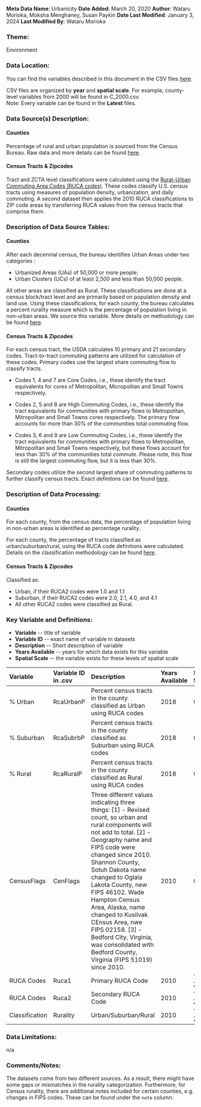 **Meta Data Name**: Urbanicity
**Date Added**: March 20, 2020
**Author**: Wataru Morioka, Moksha Menghaney, Susan Paykin
**Date Last Modified**: January 3, 2024
**Last Modified By**: Wataru Morioka

### Theme: 
Environment

### Data Location: 
You can find the variables described in this document in the CSV files [here](https://oeps.healthyregions/download).

CSV files are organized by **year** and **spatial scale**. For example, county-level variables from 2000 will be found in C_2000.csv.  
Note: Every variable can be found in the **Latest** files.

### Data Source(s) Description:

#### Counties

Percentage of rural and urban population is sourced from the Census Bureau. Raw data and more details can be found [here](https://www.census.gov/programs-surveys/geography/guidance/geo-areas/urban-rural.html).

#### Census Tracts & Zipcodes

Tract and ZCTA level classifications were calculated using the [Rural-Urban Commuting Area Codes (RUCA codes)](https://www.ers.usda.gov/data-products/rural-urban-commuting-area-codes.aspx). These codes classify U.S. census tracts using measures of population density, urbanization, and daily commuting. A second dataset then applies the 2010 RUCA classifications to ZIP code areas by transferring RUCA values from the census tracts that comprise them.

### Description of Data Source Tables:

#### Counties

After each decennial census, the bureau identifies Urban Areas under two categories :
* Urbanized Areas (UAs) of 50,000 or more people;
* Urban Clusters (UCs) of at least 2,500 and less than 50,000 people.

All other areas are classified as Rural. These classifications are done at a census block/tract level and are primarily based on population density and land use. 
Using these classifications, for each county, the bureau calculates a percent rurality measure which is the percentage of population living in non-urban areas. We source this variable. More details on methodology can be found [here](https://www2.census.gov/geo/pdfs/reference/ua/Defining_Rural.pdf).

#### Census Tracts & Zipcodes

For each census tract, the USDA calculates 10 primary and 21 secondary codes. Tract-to-tract commuting patterns are utilized for calculation of these codes. Primary codes use the largest share commuting flow to classify tracts. 

* Codes 1, 4 and 7 are Core Codes, i.e., these identify the tract equivalents for cores of Metropolitan, Micropolitan and Small Towns respectively. 

* Codes 2, 5 and 8 are High Commuting Codes, i.e., these identify the tract equivalents for communities with primary flows to Metropolitan, Mitropolitan and Small Towns cores respectively. The primary flow accounts for more than 30% of the communities total commuting flow.

* Codes 3, 6 and 9 are Low Commuting Codes, i.e., these identify the tract equivalents for communities with primary flows to Metropolitan, Mitropolitan and Small Towns respectively, but these flows account for less than 30% of the communities total commute. Please note, this flow is still the largest commuting flow, but it is less than 30%. 

Secondary codes utilize the second largest share of commuting patterns to further classify census tracts. Exact definitons can be found [here](https://www.ers.usda.gov/data-products/rural-urban-commuting-area-codes/documentation/).


### Description of Data Processing:

#### Counties

For each county, from the census data, the percentage of population living in non-urban areas is identified as percentage rurality.

For each county, the percentage of tracts classified as urban/suburban/rural, using the RUCA code definitions were calculated. Details on the classification methodology can be found [here](Policy_Scan/data_final/metadata/Rural_Urban_Classification_T_Z.md).

#### Census Tracts & Zipcodes

Classified as:

* Urban, if their RUCA2 codes were 1.0 and 1.1 
* Suburban, if their RUCA2 codes were 2.0, 2.1, 4.0, and 4.1 
* All other RUCA2 codes were classified as Rural.

  
### Key Variable and Definitions:

- **Variable** -- title of variable
- **Variable ID** -- exact name of variable in datasets
- **Description** -- Short description of variable
- **Years Available** -- years for which data exists for this variable
- **Spatial Scale** -- the variable exists for these levels of spatial scale

| Variable | Variable ID in .csv | Description | Years Available | Spatial Scale |
|:---------|:--------------------|:------------|:----------------|:--------------|
| % Urban | RcaUrbanP | Percent census tracts in the county classified as Urban using RUCA codes | 2018 | County |
| % Suburban | RcaSubrbP | Percent census tracts in the county classified as Suburban using RUCA codes | 2018 | County |
| % Rural  | RcaRuralP | Percent census tracts in the county classified as Rural using RUCA codes | 2018 | County |
| CensusFlags | CenFlags | Three different values indicating three things: [1] - Revised count, so urban and rural components will not add to total. [2] - Geography name and FIPS code were changed since 2010. Shannon County, Sotuh Dakota name changed to Oglala Lakota County, new FIPS 46102. Wade Hampton Census Area, Alaska, name changed to Kusilvak CEnsus Area, nwe FIPS 02158. [3] - Bedford City, Virginia, was consolidated with Bedford County, Virginia (FIPS 51019) since 2010. | 2010 | County |
| RUCA Codes | Ruca1 | Primary RUCA Code | 2010 | Tract, Zip |
| RUCA Codes | Ruca2 | Secondary RUCA Code | 2010 | Tract, Zip |
| Classification | Rurality | Urban/Suburban/Rural | 2010 | Tract, Zip |

### Data Limitations:
n/a

### Comments/Notes:
The datasets come from two different sources. As a result, there might have some gaps or mismatches in the rurality categorization. Furthermore, for Census rurality, there are additional notes included for certain counties, e.g. changes in FIPS codes. These can be found under the `note` column.
